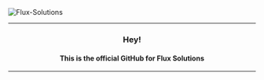 <img align="center" src="https://komarev.com/ghpvc/?username=Flux-Solutions&style=plastic" alt="Flux-Solutions" /> 
            
<hr>
<h3 align="center">Hey!</h3>
<h4 align="center">This is the official GitHub for Flux Solutions</h4>
<hr>
